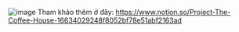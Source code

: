 ![image](https://github.com/user-attachments/assets/ff5e1dda-9ca9-449b-88f6-0e96866bd20c) Tham khảo thêm ở đây: https://www.notion.so/Project-The-Coffee-House-16634029248f8052bf78e51abf2163ad

